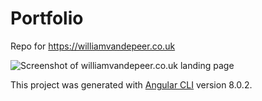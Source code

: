 # Portfolio

Repo for https://williamvandepeer.co.uk

![Screenshot of williamvandepeer.co.uk landing page](https://i.imgur.com/7PhOUMe.png)

This project was generated with [Angular CLI](https://github.com/angular/angular-cli) version 8.0.2.
